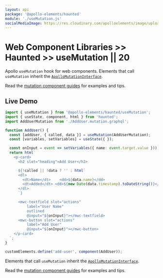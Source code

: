 ```yaml
---
layout: api
package: '@apollo-elements/haunted'
module: './useMutation.js'
socialMediaImage: https://res.cloudinary.com/apolloelements/image/upload/w_1200,h_630,c_fill,q_auto,f_auto/w_600,c_fit,co_rgb:eee,g_south_west,x_60,y_200,l_text:open sans_128_bold:useMutation/w_1200,h_630,c_fill,q_auto,f_auto/w_600,c_fit,co_rgb:eee,g_south_west,x_60,y_100,l_text:open sans_78:Apollo Elements/social-template.svg
---
```

# Web Component Libraries >> Haunted >> useMutation || 20

Apollo `useMutation` hook for web components. Elements that call `useMutation` inherit the [`ApolloMutationInterface`](/api/interfaces/mutation/).

Read the [mutation component guides](../../../../guides/building-apps/mutations/) for examples and tips.

## Live Demo

```ts wcd dTRlM3BCrNYeWWFSP9Fa src/AddUser.ts
import { useMutation } from '@apollo-elements/haunted/useMutation';
import { useState, component, html } from 'haunted';
import AddUserMutation from './AddUser.mutation.graphql';

function AddUser() {
  const [addUser, { called, data }] = useMutation(AddUserMutation);
  const [variables, setVariables] = useState({ });

  const onInput = event => setVariables({ name: event.target.value }));
  return html`
    <p-card>
      <h2 slot="heading">Add User</h2>

      ${!called || !data ? '' : html`
      <dl>
        <dt>Name</dt>    <dd>${data.name}</dd>
        <dt>Added</dt> <dd>${new Date(data.timestamp).toDateString()}</dd>
      </dl>
      `}

      <mwc-textfield slot="actions"
          label="User Name"
          outlined
          @input="${onInput}"></mwc-textfield>
      <mwc-button slot="actions"
          label="Add User"
          @input="${onInput}"></mwc-button>
    </p-card>
  `;
}

customElements.define('add-user', component(AddUser));
```

Elements that call `useMutation` inherit the [`ApolloMutationInterface`](/api/interfaces/query/).

Read the [mutation component guides](../../../../guides/building-apps/mutations/) for examples and tips.
